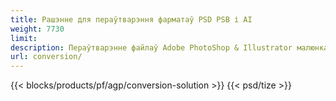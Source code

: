 ```yaml
---
title: Рашэнне для пераўтварэння фарматаў PSD PSB і AI
weight: 7730
limit: 
description: Пераўтварэнне файлаў Adobe PhotoShop & Illustrator малюнкаў і іншых фарматаў
url: conversion/
---
```


{{< blocks/products/pf/agp/conversion-solution >}} 
{{< psd/tize >}}
